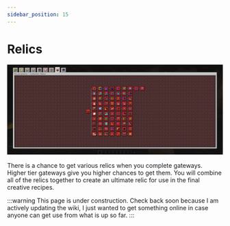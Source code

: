 ```yaml
---
sidebar_position: 15
---
```


# Relics

![Relics Advancement Page](./img/relics.png)

There is a chance to get various relics when you complete gateways. Higher tier gateways give you higher chances to get them. You will combine all of the relics together to create an ultimate relic for use in the final creative recipes.

:::warning
This page is under construction. Check back soon because I am actively updating the wiki, I just wanted to get something online in case anyone can get use from what is up so far.
:::
